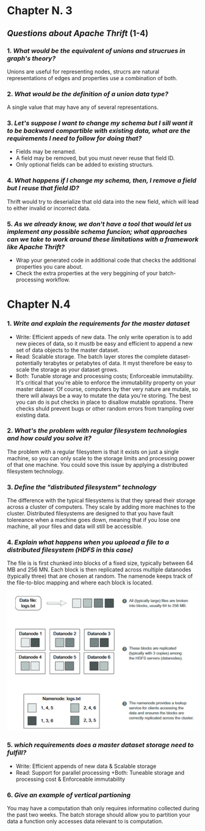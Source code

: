 # Chapter N. 3


## _Questions about Apache Thrift_ (1-4)

### 1. _What would be the equivalent of unions and strucrues in graph's theory?_
Unions are useful for representing nodes, strucrs are natural representations of edges and properties use a 
combination of both. 

### 2. _What would be the definition of a union data type?_
A single value that may have any of several representations.

### 3. _Let's suppose I want to change my schema but I sill want it to be backward compartible with existing data, what are the requirements I need to follow for doing that?_
- Fields may be renamed. 
- A field may be removed, but you must never reuse that field ID.
- Only optional fields can be added to existing structurs.

### 4. _What happens if I change my schema, then, I remove a field but I reuse that field ID?_
Thrift would try to deserialize that old data into the new field, which will lead to either invalid or incorrect data.

### 5. _As we already know, we don't have a tool that would let us implement any possible schema funcion; what approaches can we take to work around these limitations with a framework like Apache Thrift?_
+ Wrap your generated code in additional code that checks the additional properties you care about. 
+ Check the extra properties at the very beggining of your batch-processing workflow. 

# Chapter N.4

### 1. _Write and explain the requirements for the master dataset_
  + Write: Efficient appeds of new data. The only write operation is to add new pieces of data, so it mustb be easy and efficient to append a new set of data objects to the master dataset. 
  + Read: Scalable storage. The batch layer stores the complete dataset-potentially terabytes or petabytes of data. It myst therefore be easy to scale the storage as your dataset grows. 
  + Both: Tunable storage and processing costs; Enforceable immutability. It's critical that you're able to enforce the immutability property on your master dataser. Of course, computers by ther very nature are mutale, so there will always be a way to mutate the data you're storing. The best you can do is put checks in place to disallow mutable oprations. There checks shuld prevent bugs or other random errors from trampling over existing data.
  
### 2. _What's the problem with regular filesystem technologies and how could you solve it?_
The problem with a regular filesystem is that it exists on just a single machine, so you can only scale to the storage limits and processing power of that one machine. You could sove this issue by applying a distributed filesystem technology. 

### 3. _Define the "distributed filesystem" technology_
The difference with the typical filesystems is that they spread their storage across a cluster of computers. They scale by adding more machines to the cluster. Distributed filesystems are designed to that you have fault tolereance when a machine goes down, meaning that if you lose one machine, all your files and data will still be accessible.

### 4. _Explain what happens when you uploead a file to a distributed filesystem (HDFS in this case)_ 
The file is is first chunked into blocks of a fixed size, typically between 64 MB and 256 MN. Each block is then replicated across multiple datanodes (typically three) that are chosen at random. The namenode keeps track of the file-to-bloc mapping and where each block is located.

![](Fotos%20monfo/libro.png)

### 5. _which requirements does a master dataset storage need to fulfill?_
  + Write: Efficient appends of new data & Scalable storage
  + Read: Support for parallel processing
  +Both: Tuneable storage and processing cost & Enforceable immutability
  
### 6. _Give an example of vertical partioning_
You may have a computation thah only requires informatino collected during the past two weeks. The batch storage should allow you to partition your data a function only accesses data relevant to is computation. 
